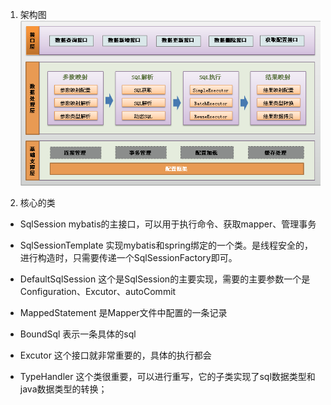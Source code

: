 1. 架构图
![架构图](images/mybatis架构图.jpg)

2. 核心的类
- SqlSession
mybatis的主接口，可以用于执行命令、获取mapper、管理事务

- SqlSessionTemplate
实现mybatis和spring绑定的一个类。是线程安全的，进行构造时，只需要传递一个SqlSessionFactory即可。

- DefaultSqlSession
这个是SqlSession的主要实现，需要的主要参数一个是Configuration、Excutor、autoCommit

- MappedStatement
是Mapper文件中配置的一条记录

- BoundSql
表示一条具体的sql

- Excutor
这个接口就非常重要的，具体的执行都会

- TypeHandler
这个类很重要，可以进行重写，它的子类实现了sql数据类型和java数据类型的转换；
